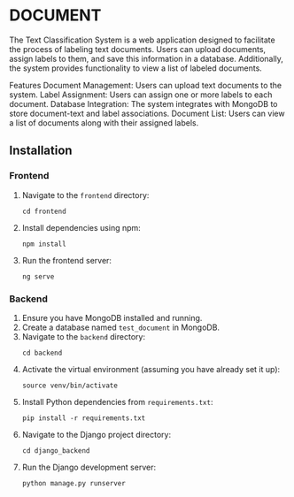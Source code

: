# DOCUMENT

The Text Classification System is a web application designed to facilitate the process of labeling text documents. Users can upload documents, assign labels to them, and save this information in a database. Additionally, the system provides functionality to view a list of labeled documents.

Features
Document Management: Users can upload text documents to the system.
Label Assignment: Users can assign one or more labels to each document.
Database Integration: The system integrates with MongoDB to store document-text and label associations.
Document List: Users can view a list of documents along with their assigned labels.


## Installation

### Frontend

1. Navigate to the `frontend` directory:
    ```
    cd frontend
    ```
2. Install dependencies using npm:
    ```
    npm install
    ```
3. Run the frontend server:
    ```
    ng serve
    ```

### Backend

1. Ensure you have MongoDB installed and running.
2. Create a database named `test_document` in MongoDB.
3. Navigate to the `backend` directory:
    ```
    cd backend
    ```
4. Activate the virtual environment (assuming you have already set it up):
    ```
    source venv/bin/activate
    ```
5. Install Python dependencies from `requirements.txt`:
    ```
    pip install -r requirements.txt
    ```
6. Navigate to the Django project directory:
    ```
    cd django_backend
    ```
7. Run the Django development server:
    ```
    python manage.py runserver
    ```

